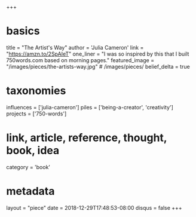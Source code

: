 +++
# basics
title     		 = "The Artist's Way"
author    		 = 'Julia Cameron'
link      		 = "https://amzn.to/2SpAIeT"
one_liner 		 = "I was so inspired by this that I built 750words.com based on morning pages."
featured_image = "/images/pieces/the-artists-way.jpg" # /images/pieces/
belief_delta	 = true

# taxonomies
influences		 = ['julia-cameron']
piles     		 = ['being-a-creator', 'creativity']
projects			 = ['750-words']

# link, article, reference, thought, book, idea
category  		 = 'book'

# metadata
layout	    	 = "piece"
date      		 = 2018-12-29T17:48:53-08:00
disqus    		 = false
+++

